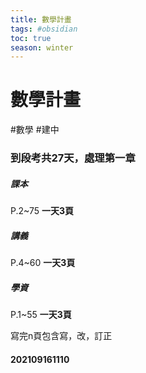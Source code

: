```yaml
---
title: 數學計畫
tags: #obsidian 
toc: true
season: winter
---
```

# 數學計畫
#數學 #建中
### 到段考共27天，處理第一章
##### 課本
P.2~75
**一天3頁**
##### 講義
P.4~60
**一天3頁**
##### 學資
P.1~55
**一天3頁**

寫完n頁包含寫，改，訂正
#### 202109161110
